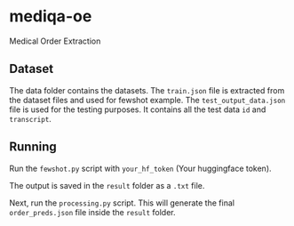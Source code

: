 # mediqa-oe
Medical Order Extraction

## Dataset
The data folder contains the datasets. The ```train.json``` file is extracted from the dataset files and used for fewshot example.
The ```test_output_data.json``` file is used for the testing purposes. It contains all the test data ```id``` and ```transcript```.

## Running
Run the ```fewshot.py``` script with ```your_hf_token``` (Your huggingface token). 

The output is saved in the ```result``` folder as a ```.txt``` file.

Next, run the ```processing.py``` script. This will generate the final ```order_preds.json``` file inside the ```result``` folder.
